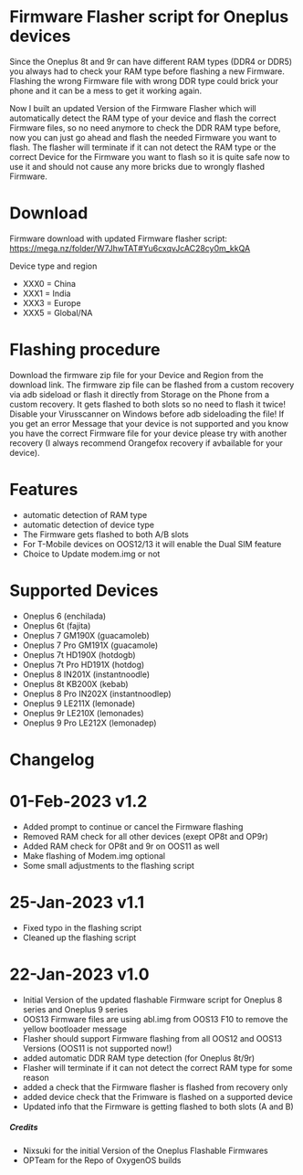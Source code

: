# Firmware Flasher script for Oneplus devices

Since the Oneplus 8t and 9r can have different RAM types (DDR4 or DDR5) you always had to check your RAM
type before flashing a new Firmware.
Flashing the wrong Firmware file with wrong DDR type could brick your phone and it can be a mess to get it working again.

Now I built an updated Version of the Firmware Flasher which will automatically detect the RAM type of your device and flash the correct
Firmware files, so no need anymore to check the DDR RAM type before, now you can just go ahead and flash the needed Firmware you want to flash.
The flasher will terminate if it can not detect the RAM type or the correct Device for the Firmware you want to flash so it is quite safe now to use it and should not cause any more bricks due to wrongly flashed Firmware.

# Download
Firmware download with updated Firmware flasher script: https://mega.nz/folder/W7JhwTAT#Yu6cxqvJcAC28cy0m_kkQA

Device type and region
- XXX0 = China
- XXX1 = India
- XXX3 = Europe
- XXX5 = Global/NA

# Flashing procedure
Download the firmware zip file for your Device and Region from the download link.
The firmware zip file can be flashed from a custom recovery via adb sideload or flash it directly from Storage on the Phone from a custom recovery.
It gets flashed to both slots so no need to flash it twice!
Disable your Virusscanner on Windows before adb sideloading the file!
If you get an error Message that your device is not supported and you know you have the correct Firmware file for your device please try with another
recovery (I always recommend Orangefox recovery if avbailable for your device).

# Features
 - automatic detection of RAM type
 - automatic detection of device type
 - The Firmware gets flashed to both A/B slots
 - For T-Mobile devices on OOS12/13 it will enable the Dual SIM feature
 - Choice to Update modem.img or not

# Supported Devices
 - Oneplus 6 (enchilada)
 - Oneplus 6t (fajita)
 - Oneplus 7 GM190X (guacamoleb)
 - Oneplus 7 Pro GM191X (guacamole)
 - Oneplus 7t HD190X (hotdogb)
 - Oneplus 7t Pro HD191X (hotdog)
 - Oneplus 8 IN201X (instantnoodle)
 - Oneplus 8t KB200X (kebab)
 - Oneplus 8 Pro IN202X (instantnoodlep)
 - Oneplus 9 LE211X (lemonade)
 - Oneplus 9r LE210X (lemonades)
 - Oneplus 9 Pro LE212X (lemonadep)

# Changelog
# 01-Feb-2023 v1.2
 - Added prompt to continue or cancel the Firmware flashing
 - Removed RAM check for all other devices (exept OP8t and OP9r) 
 - Added RAM check for OP8t and 9r on OOS11 as well
 - Make flashing of Modem.img optional
 - Some small adjustments to the flashing script

# 25-Jan-2023 v1.1
 - Fixed typo in the flashing script
 - Cleaned up the flashing script

# 22-Jan-2023 v1.0
 - Initial Version of the updated flashable Firmware script for Oneplus 8 series and Oneplus 9 series
 - OOS13 Firmware files are using abl.img from OOS13 F10 to remove the yellow bootloader message
 - Flasher should support Firmware flashing from all OOS12 and OOS13 Versions (OOS11 is not supported now!)
 - added automatic DDR RAM type detection (for Oneplus 8t/9r)
 - Flasher will terminate if it can not detect the correct RAM type for some reason
 - added a check that the Firmware flasher is flashed from recovery only
 - added device check that the Frimware is flashed on a supported device
 - Updated info that the Firmware is getting flashed to both slots (A and B)


##### Credits
- Nixsuki for the initial Version of the Oneplus Flashable Firmwares
- OPTeam for the Repo of OxygenOS builds
